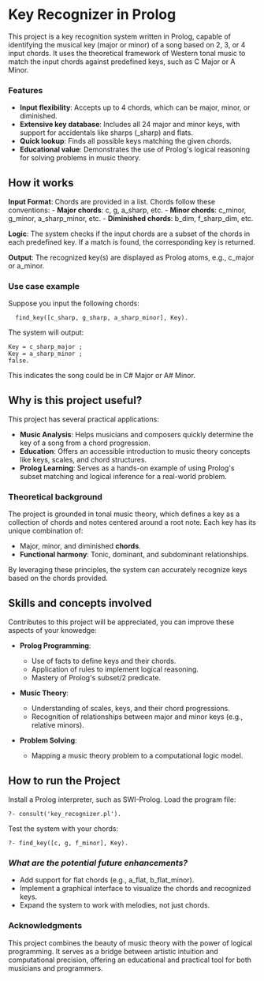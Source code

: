 # Key Recognizer in Prolog #

This project is a key recognition system written in Prolog, capable of identifying the musical key (major or minor) of a song based on 2, 3, or 4 input chords. It uses the theoretical framework of Western tonal music to match the input chords against predefined keys, such as C Major or A Minor.
### Features ### 

  - **Input flexibility**: Accepts up to 4 chords, which can be major, minor, or diminished.
  - **Extensive key database**: Includes all 24 major and minor keys, with support for accidentals like sharps (_sharp) and flats.
  - **Quick lookup**: Finds all possible keys matching the given chords.
  - **Educational value**: Demonstrates the use of Prolog's logical reasoning for solving problems in music theory.

## How it works ##

  **Input Format**: Chords are provided in a list. Chords follow these conventions:
        - **Major chords**: c, g, a_sharp, etc.
        - **Minor chords**: c_minor, g_minor, a_sharp_minor, etc.
        - **Diminished chords**: b_dim, f_sharp_dim, etc.

  **Logic**: The system checks if the input chords are a subset of the chords in each predefined key. If a match is found, the corresponding key is returned.

  **Output**: The recognized key(s) are displayed as Prolog atoms, e.g., c_major or a_minor.

### Use case example ###

Suppose you input the following chords:

```
  find_key([c_sharp, g_sharp, a_sharp_minor], Key).
```

The system will output:
```
Key = c_sharp_major ;
Key = a_sharp_minor ;
false.
```

This indicates the song could be in C# Major or A# Minor.
## Why is this project useful? ##

This project has several practical applications:

   -  **Music Analysis**: Helps musicians and composers quickly determine the key of a song from a chord progression.
   -  **Education**: Offers an accessible introduction to music theory concepts like keys, scales, and chord structures.
   -  **Prolog Learning**: Serves as a hands-on example of using Prolog's subset matching and logical inference for a real-world problem.

### Theoretical background ###

The project is grounded in tonal music theory, which defines a key as a collection of chords and notes centered around a root note. Each key has its unique combination of:

  - Major, minor, and diminished **chords**.
  - **Functional harmony**: Tonic, dominant, and subdominant relationships.

By leveraging these principles, the system can accurately recognize keys based on the chords provided.
## Skills and concepts involved ##
Contributes to this project will be appreciated, you can improve these aspects of your knowedge:

  - **Prolog Programming**:
      - Use of facts to define keys and their chords.
      - Application of rules to implement logical reasoning.
      - Mastery of Prolog's subset/2 predicate.

  - **Music Theory**:
      - Understanding of scales, keys, and their chord progressions.
      - Recognition of relationships between major and minor keys (e.g., relative minors).

  - **Problem Solving**:
      - Mapping a music theory problem to a computational logic model.

## How to run the Project ##

  Install a Prolog interpreter, such as SWI-Prolog.
  Load the program file:
```
?- consult('key_recognizer.pl').
```

Test the system with your chords:
```
?- find_key([c, g, f_minor], Key).
```
### _What are the potential future enhancements?_ ###

 - Add support for flat chords (e.g., a_flat, b_flat_minor).
 - Implement a graphical interface to visualize the chords and recognized keys.
 - Expand the system to work with melodies, not just chords.

### Acknowledgments ###

This project combines the beauty of music theory with the power of logical programming. It serves as a bridge between artistic intuition and computational precision, offering an educational and practical tool for both musicians and programmers.
